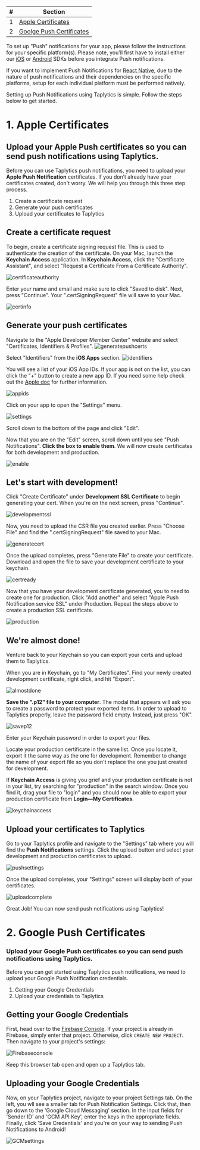 | # | Section |
| ---- | ---------------- |
| 1 | [Apple Certificates](#1-apple-certificates) |
| 2 | [Goolge Push Certificates](#2-google-push-certificates) |

To set up "Push" notifications for your app, please follow the instructions for your specific platform(s). Please note, you'll first have to install either our [iOS](https://github.com/taplytics/taplytics-ios-sdk/blob/master/START.md) or [Android](https://github.com/taplytics/Taplytics-Android-SDK/blob/master/START.md) SDKs before you integrate Push notifications. 

If you want to implement Push Notifications for [React Native](https://github.com/taplytics/taplytics-react-native), due to the nature of push notifications and their dependencies on the specific platforms, setup for each individual platform must be performed natively.

Setting up Push Notifications using Taplytics is simple. Follow the steps below to get started.


# 1. Apple Certificates

## Upload your Apple Push certificates so you can send push notifications using Taplytics.

Before you can use Taplytics push notifications, you need to upload your **Apple Push Notification** certificates. If you don’t already have your certificates created, don't worry. We will help you through this three step process.

1. Create a certificate request
2. Generate your push certificates
3. Upload your certificates to Taplytics

## Create a certificate request

To begin, create a certificate signing request file. This is used to authenticate the creation of the certificate. On your Mac, launch the **Keychain Access** application. In **Keychain Access**, click the "Certificate Assistant", and select "Request a Certificate From a Certificate Authority".

![certificateauthority](https://taplytics.com/assets/docs/push/apple/cert-request.png)

Enter your name and email and make sure to click "Saved to disk". Next, press "Continue". Your ".certSigningRequest" file will save to your Mac.

![certinfo](https://taplytics.com/assets/docs/push/apple/cert-create.png)

## Generate your push certificates

Navigate to the "Apple Developer Member Center" website and select "Certificates, Identifiers & Profiles".
![generatepushcerts](https://taplytics.com/assets/docs/push/apple/member-center-hl.png)

Select "Identifiers" from the **iOS Apps** section.
![identifiers](https://taplytics.com/assets/docs/push/apple/identifiers-ar.png)

You will see a list of your iOS App IDs. If your app is not on the list, you can click the "+" button to create a new app ID. If you need some help check out the [Apple doc](https://developer.apple.com/library/ios/documentation/IDEs/Conceptual/AppDistributionGuide/MaintainingProfiles/MaintainingProfiles.html) for further information.

![appids](https://taplytics.com/assets/docs/push/apple/add-new.png)

Click on your app to open the "Settings" menu.

![settings](https://taplytics.com/assets/docs/push/apple/edit.png)

Scroll down to the bottom of the page and click "Edit".

Now that you are on the "Edit" screen, scroll down until you see "Push Notifications". **Click the box to enable them**. We will now create certificates for both development and production.

![enable](https://taplytics.com/assets/docs/push/apple/setting-push-hl.png)

## Let's start with development!

Click "Create Certificate" under **Development SSL Certificate** to begin generating your cert. When you're on the next screen, press "Continue".

![developmentssl](https://taplytics.com/assets/docs/push/apple/dev-ssl-cont.png)

Now, you need to upload the CSR file you created earlier. Press "Choose File" and find the ".certSigningRequest" file saved to your Mac.

![generatecert](https://taplytics.com/assets/docs/push/apple/cert-upload.png)

Once the upload completes, press "Generate File" to create your certificate. Download and open the file to save your development certificate to your keychain.

![certready](https://taplytics.com/assets/docs/push/apple/cert-download.png)

Now that you have your development certificate generated, you to need to create one for production. Click "Add another" and select "Apple Push Notification service SSL" under Production. Repeat the steps above to create a production SSL certificate.

![production](https://taplytics.com/assets/docs/push/apple/prod-cert.png)

## We're almost done!

Venture back to your Keychain so you can export your certs and upload them to Taplytics.

When you are in Keychain, go to "My Certificates". Find your newly created development certificate, right click, and hit "Export".

![almostdone](https://taplytics.com/assets/docs/push/apple/export-dev-cert.png)

**Save the ".p12" file to your computer**. The modal that appears will ask you to create a password to protect your exported items. In order to upload to Taplytics properly, leave the password field empty. Instead, just press "OK".

![savep12](https://taplytics.com/assets/docs/push/apple/skip-password.png)

Enter your Keychain password in order to export your files.

Locate your production certificate in the same list. Once you locate it, export it the same way as the one for development. Remember to change the name of your export file so you don't replace the one you just created for development.

If **Keychain Access** is giving you grief and your production certificate is not in your list, try searching for "production" in the search window. Once you find it, drag your file to "login" and you should now be able to export your production certificate from **Login—My Certificates**.

![keychainaccess](https://taplytics.com/assets/docs/push/apple/cert-prod-move-hl.png)

## Upload your certificates to Taplytics

Go to your Taplytics profile and navigate to the "Settings" tab where you will find the **Push Notifications** settings. Click the upload button and select your development and production certificates to upload.

![pushsettings](https://taplytics.com/assets/docs/push/apple/taplytics-upload.png)

Once the upload completes, your "Settings" screen will display both of your certificates.

![uploadcomplete](https://taplytics.com/assets/docs/push/apple/success-push.png)

Great Job! You can now send push notifications using Taplytics!


# 2. Google Push Certificates

### Upload your Google Push certificates so you can send push notifications using Taplytics.

Before you can get started using Taplytics push notifications, we need to upload your Google Push Notification credentials.

1. Getting your Google Credentials
2. Upload your credentials to Taplytics

## Getting your Google Credentials

First, head over to the [Firebase Console](https://console.firebase.google.com/). If your project is already in Firebase, simply enter that project. Otherwise, click `CREATE NEW PROJECT`. Then navigate to your project's settings:

![Firebaseconsole](https://github.com/taplytics/Taplytics-Android-SDK/blob/master/Google%20Certs/settings.png?raw=true)

Keep this browser tab open and open up a Taplytics tab.

## Uploading your Google Credentials

Now, on your Taplytics project, navigate to your project Settings tab. On the left, you wll see a smaller tab for Push Notification Settings. Click that, then go down to the 'Google Cloud Messaging' section. In the input fields for 'Sender ID' and 'GCM API Key', enter the keys in the appropriate fields. Finally, click 'Save Credentials' and you're on your way to sending Push Notifications to Android!

![GCMsettings](https://github.com/taplytics/Taplytics-Android-SDK/blob/master/Google%20Certs/upload.png?raw=true)
